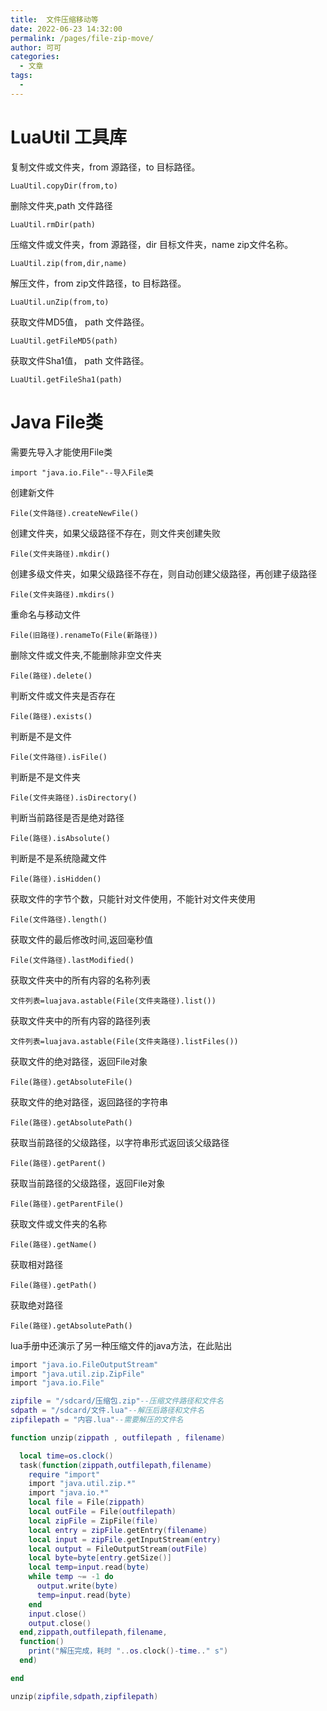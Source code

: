 ```yaml
---
title:  文件压缩移动等
date: 2022-06-23 14:32:00
permalink: /pages/file-zip-move/
author: 可可
categories:
  - 文章
tags:
  - 
---
```




# LuaUtil 工具库

复制文件或文件夹，from 源路径，to 目标路径。
```
LuaUtil.copyDir(from,to)
```
删除文件夹,path 文件路径
```
LuaUtil.rmDir(path)
```
压缩文件或文件夹，from 源路径，dir 目标文件夹，name zip文件名称。
```
LuaUtil.zip(from,dir,name)
```
解压文件，from zip文件路径，to 目标路径。
```
LuaUtil.unZip(from,to)
```
获取文件MD5值， path 文件路径。
```
LuaUtil.getFileMD5(path)
```
获取文件Sha1值， path 文件路径。
```
LuaUtil.getFileSha1(path)
```
# Java File类

需要先导入才能使用File类
```
import "java.io.File"--导入File类
```
创建新文件
```
File(文件路径).createNewFile()
```
创建文件夹，如果父级路径不存在，则文件夹创建失败
```
File(文件夹路径).mkdir()
```
创建多级文件夹，如果父级路径不存在，则自动创建父级路径，再创建子级路径
```
File(文件夹路径).mkdirs()
```
重命名与移动文件
```
File(旧路径).renameTo(File(新路径))
```
删除文件或文件夹,不能删除非空文件夹
```
File(路径).delete()
```

判断文件或文件夹是否存在
```
File(路径).exists()
```
判断是不是文件
```
File(文件路径).isFile()
```
判断是不是文件夹
```
File(文件夹路径).isDirectory()
```
判断当前路径是否是绝对路径
```
File(路径).isAbsolute()
```
判断是不是系统隐藏文件
```
File(路径).isHidden()
```

获取文件的字节个数，只能针对文件使用，不能针对文件夹使用
```
File(文件路径).length()
```
获取文件的最后修改时间,返回毫秒值
```
File(文件路径).lastModified()
```

获取文件夹中的所有内容的名称列表
```
文件列表=luajava.astable(File(文件夹路径).list())
```
获取文件夹中的所有内容的路径列表
```
文件列表=luajava.astable(File(文件夹路径).listFiles())
```

获取文件的绝对路径，返回File对象
```
File(路径).getAbsoluteFile()
```
获取文件的绝对路径，返回路径的字符串
```
File(路径).getAbsolutePath()
```
获取当前路径的父级路径，以字符串形式返回该父级路径
```
File(路径).getParent()
```
获取当前路径的父级路径，返回File对象
```
File(路径).getParentFile()
```

获取文件或文件夹的名称
```
File(路径).getName()
```
获取相对路径
```
File(路径).getPath()
```
获取绝对路径
```
File(路径).getAbsolutePath()
```

lua手册中还演示了另一种压缩文件的java方法，在此贴出

```lua
import "java.io.FileOutputStream"
import "java.util.zip.ZipFile"
import "java.io.File"

zipfile = "/sdcard/压缩包.zip"--压缩文件路径和文件名
sdpath = "/sdcard/文件.lua"--解压后路径和文件名
zipfilepath = "内容.lua"--需要解压的文件名

function unzip(zippath , outfilepath , filename)

  local time=os.clock()
  task(function(zippath,outfilepath,filename)
    require "import"
    import "java.util.zip.*"
    import "java.io.*"
    local file = File(zippath)
    local outFile = File(outfilepath)
    local zipFile = ZipFile(file)
    local entry = zipFile.getEntry(filename)
    local input = zipFile.getInputStream(entry)
    local output = FileOutputStream(outFile)
    local byte=byte[entry.getSize()]
    local temp=input.read(byte)
    while temp ~= -1 do
      output.write(byte)
      temp=input.read(byte)
    end
    input.close()
    output.close()
  end,zippath,outfilepath,filename,
  function()
    print("解压完成，耗时 "..os.clock()-time.." s")
  end)

end

unzip(zipfile,sdpath,zipfilepath)
```



